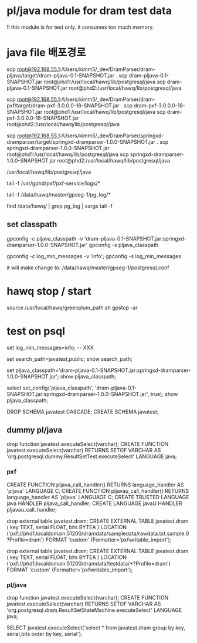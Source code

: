 
# pl/java module for dram test data
!! this module is for test only. it consumes too much memory.



# java file 배포경로

scp root@192.168.55.1:/Users/kimm5/_dev/DramParser/dram-pljava/target/dram-pljava-0.1-SNAPSHOT.jar .
scp dram-pljava-0.1-SNAPSHOT.jar root@phd1:/usr/local/hawq/lib/postgresql/java
scp dram-pljava-0.1-SNAPSHOT.jar root@phd2:/usr/local/hawq/lib/postgresql/java

scp root@192.168.55.1:/Users/kimm5/_dev/DramParser/dram-pxf/target/dram-pxf-3.0.0.0-18-SNAPSHOT.jar .
scp dram-pxf-3.0.0.0-18-SNAPSHOT.jar root@phd1:/usr/local/hawq/lib/postgresql/java
scp dram-pxf-3.0.0.0-18-SNAPSHOT.jar root@phd2:/usr/local/hawq/lib/postgresql/java


scp root@192.168.55.1:/Users/kimm5/_dev/DramParser/springxd-dramparser/target/springxd-dramparser-1.0.0-SNAPSHOT.jar .
scp springxd-dramparser-1.0.0-SNAPSHOT.jar root@phd1:/usr/local/hawq/lib/postgresql/java
scp springxd-dramparser-1.0.0-SNAPSHOT.jar root@phd2:/usr/local/hawq/lib/postgresql/java


/usr/local/hawq/lib/postgresql/java

tail -f /var/gphd/pxf/pxf-service/logs/*

tail -f /data/hawq/master/gpseg-1/pg_log/*

find /data/hawq/ | grep pg_log | xargs tail -f


## set classpath

gpconfig -c pljava_classpath -v 'dram-pljava-0.1-SNAPSHOT.jar:springxd-dramparser-1.0.0-SNAPSHOT.jar' 
gpconfig -s pljava_classpath

gpconfig -c log_min_messages -v \'info\';
gpconfig -s log_min_messages

it will make change to: /data/hawq/master/gpseg-1/postgresql.conf


# hawq stop / start
source /usr/local/hawq/greenplum_path.sh
gpstop -ar



# test on psql

set log_min_messages=info;  -- XXX

set search_path=javatest,public;
show search_path;

set pljava_classpath='dram-pljava-0.1-SNAPSHOT.jar:springxd-dramparser-1.0.0-SNAPSHOT.jar';
show pljava_classpath;

select set_config('pljava_classpath', 'dram-pljava-0.1-SNAPSHOT.jar:springxd-dramparser-1.0.0-SNAPSHOT.jar', true);
show pljava_classpath;
  


DROP SCHEMA javatest CASCADE;
CREATE SCHEMA javatest;



## dummy pl/java

drop function javatest.executeSelect(varchar);
CREATE FUNCTION javatest.executeSelect(varchar)
  RETURNS SETOF VARCHAR
  AS 'org.postgresql.dummy.ResultSetTest.executeSelect'
  LANGUAGE java;
  
  
### pxf


CREATE FUNCTION pljava_call_handler()  RETURNS language_handler AS 'pljava' LANGUAGE C;
CREATE FUNCTION pljavau_call_handler() RETURNS language_handler AS 'pljava' LANGUAGE C;
CREATE TRUSTED LANGUAGE java HANDLER pljava_call_handler;
CREATE LANGUAGE javaU HANDLER pljavau_call_handler;


drop external table javatest.dram;
CREATE EXTERNAL TABLE javatest.dram ( key TEXT, serial FLOAT, bits BYTEA )
LOCATION ('pxf://phd1.localdomain:51200/dramdata/sampledata/rawdata.txt.sample.0?Profile=dram')
FORMAT 'custom' (Formatter='pxfwritable_import');


drop external table javatest.dram;
CREATE EXTERNAL TABLE javatest.dram ( key TEXT, serial FLOAT, bits BYTEA )
LOCATION ('pxf://phd1.localdomain:51200/dramdata/testdata/*?Profile=dram')
FORMAT 'custom' (Formatter='pxfwritable_import');


### pl/java

drop function javatest.executeSelect(varchar);
CREATE FUNCTION javatest.executeSelect(varchar)
  RETURNS SETOF VARCHAR
  AS 'org.postgresql.dram.ResultSetStateMachine.executeSelect'
  LANGUAGE java;



 
SELECT javatest.executeSelect('select * from javatest.dram group by key, serial,bits order by key, serial');
 

